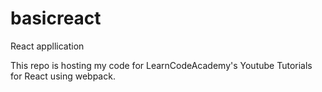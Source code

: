 # basicreact
React appllication

This repo is hosting my code for LearnCodeAcademy's Youtube Tutorials for React using webpack.

